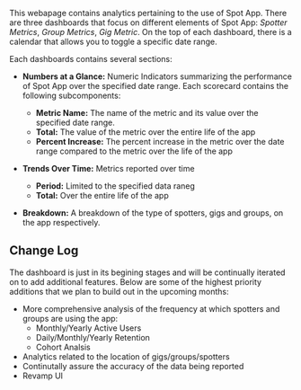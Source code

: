 This webapage contains analytics pertaining to the use of Spot App. There are three dashboards that focus on different elements of Spot App: *Spotter Metrics*, *Group Metrics*, *Gig Metric*. On the top of each dashboard, there is a calendar that allows you to toggle a specific date range. 

Each dashboards contains several sections:
* **Numbers at a Glance:** Numeric Indicators summarizing the performance of Spot App over the specified date range. Each scorecard contains the following subcomponents: 
    * **Metric Name:** The name of the metric and its value over the specified date range.
    * **Total:** The value of the metric over the entire life of the app
    * **Percent Increase:** The percent increase in the metric over the date range compared to the metric over the life of the app 
    
* **Trends Over Time:** Metrics reported over time
    * **Period:** Limited to the specified data raneg 
    * **Total:** Over the entire life of the app

* **Breakdown:** A breakdown of the type of spotters, gigs and groups, on the app respectively. 

## Change Log 

The dashboard is just in its begining stages and will be continually iterated on to add additional features. Below are some of the highest priority additions that we plan to build out in the upcoming months: 
* More comprehensive analysis of the frequency at which spotters and groups are using the app: 
  * Monthly/Yearly Active Users
  * Daily/Monthly/Yearly Retention 
  * Cohort Analsis
* Analytics related to the location of gigs/groups/spotters
* Continutally assure the accuracy of the data being reported
* Revamp UI 


